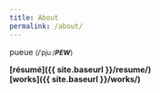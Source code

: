 ```yaml
---
title: About
permalink: /about/
---
```

<span class="h1">pueue</span> <small>(/ˈpjuː/***PEW***)</small><br />

**[résumé]({{ site.baseurl }}/resume/)**  
**[works]({{ site.baseurl }}/works/)**
